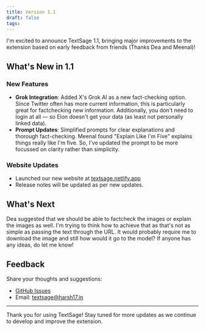 ```yaml
---
title: Version 1.1
draft: false
tags:
---
```

I'm excited to announce TextSage 1.1, bringing major improvements to the extension based on early feedback from friends (Thanks Dea and Meenal)!

## What's New in 1.1

### New Features
* **Grok Integration**: Added X's Grok AI as a new fact-checking option. Since Twitter often has more current information, this is particularly great for factchecking new information. Additionally, you don't need to login at all — so Elon doesn't get your data (as least not personally linked data).
* **Prompt Updates**: Simplified prompts for clear explanations and thorough fact-checking. Meenal found "Explain Like I'm Five" explains things really like I'm five. So, I've updated the prompt to be more focussed on clarity rather than simplicity.
### Website Updates
* Launched our new website at [textsage.netlify.app](https://textsage.netlify.app)
* Release notes will be updated as per new updates. 
## What's Next
Dea suggested that we should be able to factcheck the images or explain the images as well. I'm trying to think how to achieve that as that's not as simple as passing the text through the URL. It would probably require me to download the image and still how would it go to the model? If anyone has any ideas, do let me know!
## Feedback
Share your thoughts and suggestions:
* [GitHub Issues](https://github.com/harshvardhaniimi/textsage?tab=readme-ov-file)
* Email: textsage@harsh17.in

---

Thank you for using TextSage! Stay tuned for more updates as we continue to develop and improve the extension.
